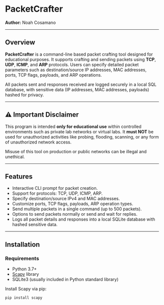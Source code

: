 # PacketCrafter

**Author:** Noah Cosamano

---

## Overview

**PacketCrafter** is a command-line based packet crafting tool designed for educational purposes. It supports crafting and sending packets using **TCP**, **UDP**, **ICMP**, and **ARP** protocols. Users can specify detailed packet parameters such as destination/source IP addresses, MAC addresses, ports, TCP flags, payloads, and ARP operations. 

All packets sent and responses received are logged securely in a local SQL database, with sensitive data (IP addresses, MAC addresses, payloads) hashed for privacy.

---

## ⚠️ Important Disclaimer

This program is intended **only for educational use** within controlled environments such as private lab networks or virtual labs. It **must NOT** be used for unauthorized activities like probing, flooding, scanning, or any form of unauthorized network access. 

Misuse of this tool on production or public networks can be illegal and unethical.

---

## Features

- Interactive CLI prompt for packet creation.
- Support for protocols: TCP, UDP, ICMP, ARP.
- Specify destination/source IPv4 and MAC addresses.
- Customize ports, TCP flags, payloads, ARP operation types.
- Send multiple packets in a single command (up to 500 packets).
- Options to send packets normally or send and wait for replies.
- Logs all packet details and responses into a local SQLite database with hashed sensitive data.

---

## Installation

### Requirements

- Python 3.7+
- [Scapy](https://scapy.net/) library
- SQLite3 (usually included in Python standard library)

Install Scapy via pip:

```bash
pip install scapy


